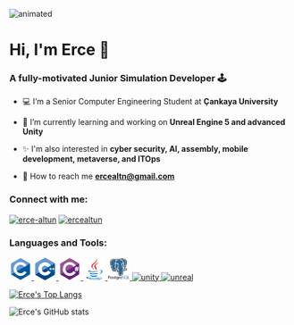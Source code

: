 <p align="left">
<img src="https://media.giphy.com/media/JOrBpgP5CkzU4/giphy.gif" alt="animated" />
</p>

<h1 align="left">Hi, I'm Erce 👋</h1>

<h3 align="left">A fully-motivated Junior Simulation Developer 🕹️ </h3>

- 💻 I’m a Senior Computer Engineering Student at **Çankaya University**

- 👾 I’m currently learning and working on **Unreal Engine 5 and advanced Unity**

- ✨ I'm also interested in **cyber security, AI, assembly, mobile development, metaverse, and ITOps**

- 📧 How to reach me **ercealtn@gmail.com**

<h3 align="left">Connect with me:</h3>
<p align="left">
<a href="https://linkedin.com/in/erce-altun" target="blank"><img align="center" src="https://raw.githubusercontent.com/rahuldkjain/github-profile-readme-generator/master/src/images/icons/Social/linked-in-alt.svg" alt="erce-altun" height="30" width="40" /></a>
<a href="https://instagram.com/ercealtun" target="blank"><img align="center" src="https://raw.githubusercontent.com/rahuldkjain/github-profile-readme-generator/master/src/images/icons/Social/instagram.svg" alt="ercealtun" height="30" width="40" /></a>
</p>

<h3 align="left">Languages and Tools:</h3>
<p align="left"> <a href="https://www.cprogramming.com/" target="_blank" rel="noreferrer"> <img src="https://raw.githubusercontent.com/devicons/devicon/master/icons/c/c-original.svg" alt="c" width="40" height="40"/> </a> <a href="https://www.w3schools.com/cpp/" target="_blank" rel="noreferrer"> <img src="https://raw.githubusercontent.com/devicons/devicon/master/icons/cplusplus/cplusplus-original.svg" alt="cplusplus" width="40" height="40"/> </a> <a href="https://www.w3schools.com/cs/" target="_blank" rel="noreferrer"> <img src="https://raw.githubusercontent.com/devicons/devicon/master/icons/csharp/csharp-original.svg" alt="csharp" width="40" height="40"/> </a><a href="https://www.java.com" target="_blank" rel="noreferrer"> <img src="https://raw.githubusercontent.com/devicons/devicon/master/icons/java/java-original.svg" alt="java" width="40" height="40"/> </a> <a href="https://www.postgresql.org" target="_blank" rel="noreferrer"> <img src="https://raw.githubusercontent.com/devicons/devicon/master/icons/postgresql/postgresql-original-wordmark.svg" alt="postgresql" width="40" height="40"/> </a> <a href="https://unity.com/" target="_blank" rel="noreferrer"> <img src="https://www.vectorlogo.zone/logos/unity3d/unity3d-icon.svg" alt="unity" width="40" height="40"/> </a> <a href="https://unrealengine.com/" target="_blank" rel="noreferrer"> <img src="https://raw.githubusercontent.com/kenangundogan/fontisto/036b7eca71aab1bef8e6a0518f7329f13ed62f6b/icons/svg/brand/unreal-engine.svg" alt="unreal" width="40" height="40"/> </a> </p>

[![Erce's Top Langs](https://github-readme-stats.vercel.app/api/top-langs/?username=ercealtun&bg_color=30,e96443,904e95&title_color=fff&text_color=fff&layout=compact)](https://github.com/ercealtun/github-readme-stats)

![Erce's GitHub stats](https://github-readme-stats.vercel.app/api?username=ercealtun&bg_color=30,e96443,904e95&title_color=fff&text_color=fff)

